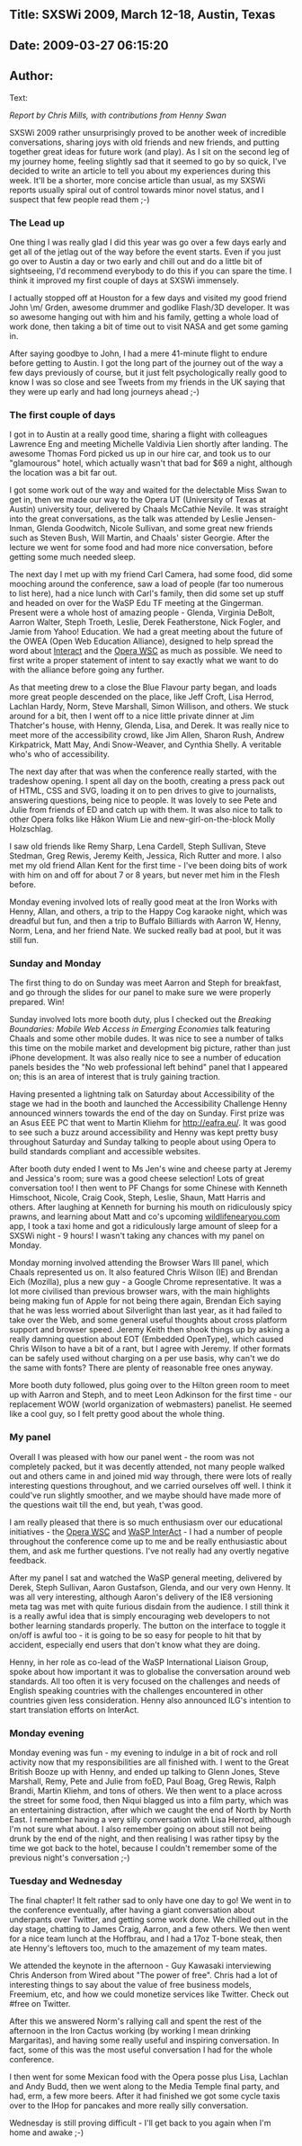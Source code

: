 Title: SXSWi 2009, March 12-18, Austin, Texas
----
Date: 2009-03-27 06:15:20
----
Author: 
----
Text:

<p><em>Report by Chris Mills, with contributions from Henny Swan</em></p>

<p>SXSWi 2009 rather unsurprisingly proved to be another week of incredible conversations, sharing joys with old friends and new friends, and putting together great ideas for future work (and play). As I sit on the second leg of my journey home, feeling slightly sad that it seemed to go by so quick, I&#39;ve decided to write an article to tell you about my experiences during this week. It&#39;ll be a shorter, more concise article than usual, as my SXSWi reports usually spiral out of control towards minor novel status, and I suspect that few people read them ;-)</p>

<h3>The Lead up</h3>

<p>One thing I was really glad I did this year was go over a few days early and get all of the jetlag out of the way before the event starts. Even if you just go over to Austin a day or two early and chill out and do a little bit of sightseeing, I&#39;d recommend everybody to do this if you can spare the time. I think it improved my first couple of days at SXSWi immensely.</p>

<p>I actually stopped off at Houston for a few days and visited my good friend John \m/ Grden, awesome drummer and godlike Flash/3D developer. It was so awesome hanging out with him and his family, getting a whole load of work done, then taking a bit of time out to visit NASA and get some gaming in.</p>

<p>After saying goodbye to John, I had a mere 41-minute flight to endure before getting to Austin. I got the long part of the journey out of the way a few days previously of course, but it just felt psychologically really good to know I was so close and see Tweets from my friends in the UK saying that they were up early and had long journeys ahead ;-)</p>

<h3>The first couple of days</h3>

<p>I got in to Austin at a really good time, sharing a flight with colleagues Lawrence Eng and meeting Michelle Valdivia Lien shortly after landing. The awesome Thomas Ford picked us up in our hire car, and took us to our &quot;glamourous&quot; hotel, which actually wasn&#39;t that bad for $69 a night, although the location was a bit far out.</p>

<p>I got some work out of the way and waited for the delectable Miss Swan to get in, then we made our way to the Opera UT (University of Texas at Austin) university tour, delivered by Chaals McCathie Nevile. It was straight into the great conversations, as the talk was attended by Leslie Jensen-Inman, Glenda Goodwitch, Nicole Sullivan, and some great new friends such as Steven Bush, Will Martin, and Chaals&#39; sister Georgie. After the lecture we went for some food and had more nice conversation, before getting some much needed sleep.</p>

<p>The next day I met up with my friend Carl Camera, had some food, did some mooching around the conference, saw a load of people (far too numerous to list here), had a nice lunch with Carl&#39;s family, then did some set up stuff and headed on over for the WaSP Edu TF meeting at the Gingerman. Present were a whole host of amazing people - Glenda, Virginia DeBolt, Aarron Walter, Steph Troeth, Leslie, Derek Featherstone, Nick Fogler, and Jamie from Yahoo! Education. We had a great meeting about the  future of the OWEA (Open Web Education Alliance), designed to help spread the word about <a href="http://interact.webstandards.org">Interact</a> and the <a href="http://www.opera.com/wsc">Opera <acronym title="web standards curriculum">WSC</acronym></a> as much as possible. We need to first write a proper statement of intent to say exactly what we want to do with the alliance before going any further.</p>

<p>As that meeting drew to a close the Blue Flavour party began, and loads more great people descended on the place, like Jeff Croft, Lisa Herrod, Lachlan Hardy, Norm, Steve Marshall, Simon Willison, and others. We stuck around for a bit, then I went off to a nice little private dinner at Jim Thatcher&#39;s house, with Henny, Glenda, Lisa, and Derek. It was really nice to meet more of the accessibility crowd, like Jim Allen, Sharon Rush, Andrew Kirkpatrick, Matt May, Andi Snow-Weaver, and Cynthia Shelly. A veritable who&#39;s who of accessibility.</p>

<p>The next day after that was when the conference really started, with the tradeshow opening. I spent all day on the booth, creating a press pack out of HTML, CSS and SVG, loading it on to pen drives to give to journalists, answering questions, being nice to people. It was lovely to see Pete and Julie from friends of ED and catch up with them. It was also nice to talk to other Opera folks like Håkon Wium Lie and new-girl-on-the-block Molly Holzschlag.</p>

<p>I saw old friends like Remy Sharp, Lena Cardell, Steph Sullivan, Steve Stedman, Greg Rewis, Jeremy Keith, Jessica, Rich Rutter and more. I also met my old friend Allan Kent for the first time - I&#39;ve been doing bits of work with him on and off for about 7 or 8 years, but never met him in the Flesh before.</p>

<p>Monday evening involved lots of really good meat at the Iron Works with Henny, Allan, and others, a trip to the Happy Cog karaoke night, which was dreadful but fun, and then a trip to Buffalo Billiards with Aarron W, Henny, Norm, Lena, and her friend Nate. We sucked really bad at pool, but it was still fun.</p>

<h3>Sunday and Monday</h3>

<p>The first thing to do on Sunday was meet Aarron and Steph for breakfast, and go through the slides for our panel to make sure we were properly prepared. Win!</p>

<p>Sunday involved lots more booth duty, plus I checked out the <em>Breaking Boundaries: Mobile Web Access in Emerging Economies</em> talk featuring Chaals and some other mobile dudes. It was nice to see a number of talks this time on the mobile market and development big picture, rather than just iPhone development. It was also really nice to see a number of education panels besides the &quot;No web professional left behind&quot; panel that I appeared on; this is an area of interest that is truly gaining traction.</p>

<p>Having presented a lightning talk on Saturday about Accessibility of the stage we had in the booth and launched the Accessibility Challenge Henny announced winners towards the end of the day on Sunday. First prize was an Asus EEE PC that went to Martin Kliehm for <a href="http://eafra.eu/">http://eafra.eu/</a>. It was good to see such a buzz around accessibility and Henny was kept pretty busy throughout Saturday and Sunday talking to people about using Opera to build standards compliant and accessible websites.</p>

<p>After booth duty ended I went to Ms Jen&#39;s wine and cheese party at Jeremy and Jessica&#39;s room; sure was a good cheese selection! Lots of great conversation too! I then went to PF Changs for some Chinese with Kenneth Himschoot, Nicole, Craig Cook, Steph, Leslie, Shaun, Matt Harris and others. After laughing at Kenneth for burning his mouth on ridiculously spicy prawns, and learning about Matt and co&#39;s upcoming <a href="http://wildlifenearyou.com">wildlifenearyou.com</a> app, I took a taxi home and got a ridiculously large amount of sleep for a SXSWi night - 9 hours! I wasn&#39;t taking any chances with my panel on Monday.</p>

<p>Monday morning involved attending the Browser Wars III panel, which Chaals represented us on. It also featured Chris Wilson (IE) and Brendan Eich (Mozilla), plus a new guy - a Google Chrome representative. It was a lot more civilised than previous browser wars, with the main highlights being making fun of Apple for not being there again, Brendan Eich saying that he was less worried about Silverlight than last year, as it had failed to take over the Web, and some general useful thoughts about cross platform support and browser speed. Jeremy Keith then shook things up by asking a really damning question about EOT (Embedded OpenType), which caused Chris Wilson to have a bit of a rant, but I agree with Jeremy. If other formats can be safely used without charging on a per use basis, why can&#39;t we do the same with fonts? There are plenty of reasonable free ones anyway.</p>

<p>More booth duty followed, plus going over to the Hilton green room to meet up with Aarron and Steph, and to meet Leon Adkinson for the first time - our replacement WOW (world organization of webmasters) panelist. He seemed like a cool guy, so I felt pretty good about the whole thing.</p>

<h3>My panel</h3>

<p>Overall I was pleased with how our panel went - the room was not completely packed, but it was decently attended, not many people walked out and others came in and joined mid way through, there were lots of really interesting questions throughout, and we carried ourselves off well. I think it could&#39;ve run slightly smoother, and we maybe should have made more of the questions wait till the end, but yeah, t&#39;was good.</p>

<p>I am really pleased that there is so much enthusiasm over our educational initiatives - the <a href="http://www.opera.com/wsc">Opera <acronym title="web standards curriculum">WSC</acronym></a> and <a href="http://interact.webstandards.org">WaSP InterAct</a> - I had a number of people throughout the conference come up to me and be really enthusiastic about them, and ask me further questions. I&#39;ve not really had any overtly negative feedback.</p>

<p>After my panel I sat and watched the WaSP general meeting, delivered by Derek, Steph Sullivan, Aaron Gustafson, Glenda, and our very own Henny. It was all very interesting, although Aaron&#39;s delivery of the IE8 versioning meta tag was met with quite furious disdain from the audience. I still think it is a really awful idea that is simply encouraging web developers to not bother learning standards properly. The button on the interface to toggle it on/off is awful too - it is going to be so easy for people to hit that by accident, especially end users that don&#39;t know what they are doing.</p>

<p>Henny, in her role as co-lead of the WaSP International Liaison Group, spoke about how important it was to globalise the conversation around web standards. All too often it is very focused on the challenges and needs of English speaking countries with the challenges encountered in other countries given less consideration. Henny also announced ILG&#39;s intention to start translation efforts on InterAct.</p>

<h3>Monday evening</h3>

<p>Monday evening was fun - my evening to indulge in a bit of rock and roll activity now that my responsibilities are all finished with. I went to the Great British Booze up with Henny, and ended up talking to Glenn Jones, Steve Marshall, Remy, Pete and Julie from foED, Paul Boag, Greg Rewis, Ralph Brandi, Martin Kliehm, and tons of others. We then went to a place across the street for some food, then Niqui blagged us into a film party, which was an entertaining distraction, after which we caught the end of North by North East. I remember having a very silly conversation with Lisa Herrod, although I&#39;m not sure what about. I also remember going on about still not being drunk by the end of the night, and then realising I was rather tipsy by the time we got back to the hotel, because I couldn&#39;t remember some of the previous night&#39;s conversation ;-)</p>

<h3>Tuesday and Wednesday</h3>

<p>The final chapter! It felt rather sad to only have one day to go! We went in to the conference eventually, after having a giant conversation about underpants over Twitter, and getting some work done. We chilled out in the day stage, chatting to James Craig, Aarron, and a few others. We then went for a nice team lunch at the Hoffbrau, and I had a 17oz T-bone steak, then ate Henny&#39;s leftovers too, much to the amazement of my team mates.</p>

<p>We attended the keynote in the afternoon - Guy Kawasaki interviewing Chris Anderson from Wired about &quot;The power of free&quot;. Chris had a lot of interesting things to say about the value of free business models, Freemium, etc, and how we could monetize services like Twitter. Check out #free on Twitter.</p>

<p>After this we answered Norm&#39;s rallying call and spent the rest of the afternoon in the Iron Cactus working (by working I mean drinking Margaritas), and having some really useful and inspiring conversation. In fact, some of this was the most useful conversation I had for the whole conference.</p>

<p>I then went for some Mexican food with the Opera posse plus Lisa, Lachlan and Andy Budd, then we went along to the Media Temple final party, and had, erm, a few more beers. After it had finished we got some cycle taxis over to the IHop for pancakes and more really silly conversation.</p>

<p>Wednesday is still proving difficult - I&#39;ll get back to you again when I&#39;m home and awake ;-)</p>

